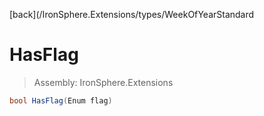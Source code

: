 ﻿

[back](/IronSphere.Extensions/types/WeekOfYearStandard

# HasFlag

> Assembly: IronSphere.Extensions

```csharp
bool HasFlag(Enum flag)
```



 